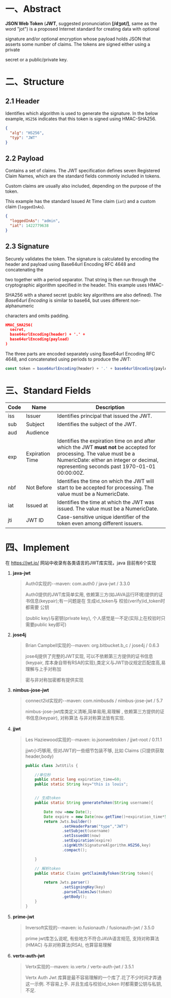 # 一、Abstract

**JSON Web Token** (**JWT**, suggested pronunciation **[/dʒɒt/]**, same as the word "jot") is a proposed Internet standard for creating data with optional 

signature and/or optional encryption whose payload holds JSON that asserts some number of claims. The tokens are signed either using a private 

secret or a public/private key.



# 二、Structure



## 2.1 Header

Identifies which algorithm is used to generate the signature. In the below example, `HS256` indicates that this token is signed using HMAC-SHA256.

```json
{
  "alg": "HS256",
  "typ": "JWT"
}
```



## 2.2 Payload

Contains a set of claims. The JWT specification defines seven Registered Claim Names, which are the standard fields commonly included in tokens.

Custom claims are usually also included, depending on the purpose of the token.

This example has the standard Issued At Time claim (`iat`) and a custom claim (`loggedInAs`).

```json
{
  "loggedInAs": "admin",
  "iat": 1422779638
}
```



## 2.3 Signature

Securely validates the token. The signature is calculated by encoding the header and payload using Base64url Encoding RFC 4648 and concatenating the 

two together with a period separator. That string is then run through the cryptographic algorithm specified in the header. This example uses HMAC-

SHA256 with a shared secret (public key algorithms are also defined). The *Base64url Encoding* is similar to base64, but uses different non-alphanumeric 

characters and omits padding.

```json
HMAC_SHA256(
  secret,
  base64urlEncoding(header) + '.' +
  base64urlEncoding(payload)
)
```



The three parts are encoded separately using Base64url Encoding RFC 4648, and concatenated using periods to produce the JWT:

```js
const token = base64urlEncoding(header) + '.' + base64urlEncoding(payload) + '.' + base64urlEncoding(signature)
```



# 三、Standard Fields

| Code | Name            | Description                                                  |
| ---- | --------------- | ------------------------------------------------------------ |
| iss  | Issuer          | Identifies principal that issued the JWT.                    |
| sub  | Subject         | Identifies the subject of the JWT.                           |
| aud  | Audience        |                                                              |
| exp  | Expiration Time | Identifies the expiration time on and after which the JWT **must not** be accepted for processing. The value must be a NumericDate: either an integer or decimal, representing seconds past 1970-01-01 00:00:00Z. |
| nbf  | Not Before      | Identifies the time on which the JWT will start to be accepted for processing. The value must be a NumericDate. |
| iat  | Issued at       | Identifies the time at which the JWT was issued. The value must be a NumericDate. |
| jti  | JWT ID          | Case-sensitive unique identifier of the token even among different issuers. |



# 四、Implement

在 https://jwt.io/ 网站中收录有各类语言的JWT库实现，java 目前有6个实现



1. **java-jwt**

   > Auth0实现的--maven: com.auth0 / java-jwt / 3.3.0
   >
   > Auth0提供的JWT库简单实用, 依赖第三方(如JAVA运行环境)提供的证书信息(keypair);有一问题是在 生成id_token与 校验(verify)id_token时都需要 公钥
   >
   > (public key)与密钥(private key), 个人感觉是一不足(实际上在校验时只需要public key即可)

2. **jose4j**

   > Brian Campbell实现的--maven: org.bitbucket.b_c / jose4j / 0.6.3
   >
   > jose4j提供了完整的JWT实现, 可以不依赖第三方提供的证书信息(keypair, 库本身自带有RSA的实现),类定义与JWT协议规定匹配度高,易理解与上手对称加
   >
   > 密与非对称加密都有提供实现

3. **nimbus-jose-jwt**

   > connect2id实现的--maven: com.nimbusds / nimbus-jose-jwt / 5.7
   >
   > nimbus-jose-jwt库类定义清晰,简单易用,易理解 , 依赖第三方提供的证书信息(keypair), 对称算法 与非对称算法皆有实现.

4. **jjwt**　　

   >  Les Haziewood实现的--maven: io.jsonwebtoken / jjwt-root / 0.11.1
   >
   >  jjwt小巧够用, 但对JWT的一些细节包装不够, 比如 Claims (只提供获取header,body)
   >
   >  ```java
   >  public class JwtUtils {
   >  
   >      //单位秒
   >      public static long expiration_time=60;
   >      public static String key="this is louis";
   >  
   >  
   >      // 生成token
   >      public static String generateToken(String username){
   >  
   >          Date now =new Date();
   >          Date expire = new Date(now.getTime()+expiration_time*5);
   >          return Jwts.builder()
   >                  .setHeaderParam("type","JWT")
   >                  .setSubject(username)
   >                  .setIssuedAt(now)
   >                  .setExpiration(expire)
   >                  .signWith(SignatureAlgorithm.HS256,key)
   >                  .compact();
   >  
   >      }
   >  
   >      // 解析token
   >      public static Claims getClaimsByToken(String token){
   >  
   >          return Jwts.parser()
   >                  .setSigningKey(key)
   >                  .parseClaimsJws(token)
   >                  .getBody();
   >      }
   >  }
   >  ```
   >
   >  

5. **prime-jwt**　　

   > Inversoft实现的--maven: io.fusionauth / fusionauth-jwt / 3.5.0
   >
   > prime jwt库怎么说呢, 有些地方不符合JAVA语言规范, 支持对称算法(HMAC) 与非对称算法(RSA), 也算容易理解

6. **vertx-auth-jwt**　　

   > Vertx实现的--maven: io.vertx / vertx-auth-jwt / 3.5.1 
   >
   > Vertx Auth Jwt 库算是最不容易理解的一个库了.花了不少时间才弄通这一示例. 不容易上手. 并且生成与校验id_token 时都需要公钥与私钥,不足.
